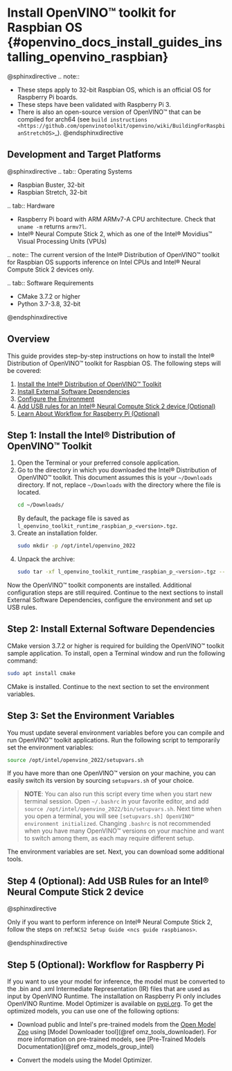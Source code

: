 # Install OpenVINO™ toolkit for Raspbian OS {#openvino_docs_install_guides_installing_openvino_raspbian}

@sphinxdirective
.. note::
  * These steps apply to 32-bit Raspbian OS, which is an official OS for Raspberry Pi boards.
  * These steps have been validated with Raspberry Pi 3.
  * There is also an open-source version of OpenVINO™ that can be compiled for arch64 (see `build instructions <https://github.com/openvinotoolkit/openvino/wiki/BuildingForRaspbianStretchOS>`_).
@endsphinxdirective

## Development and Target Platforms

@sphinxdirective
.. tab:: Operating Systems

  * Raspbian Buster, 32-bit
  * Raspbian Stretch, 32-bit

.. tab:: Hardware

  * Raspberry Pi board with ARM ARMv7-A CPU architecture. Check that `uname -m` returns `armv7l`.
  * Intel® Neural Compute Stick 2, which as one of the Intel® Movidius™ Visual Processing Units (VPUs)

  .. note::
    The current version of the Intel® Distribution of OpenVINO™ toolkit for Raspbian OS supports inference on Intel CPUs and Intel® Neural Compute Stick 2 devices only.

.. tab:: Software Requirements

  * CMake 3.7.2 or higher
  * Python 3.7-3.8, 32-bit

@endsphinxdirective

## Overview

This guide provides step-by-step instructions on how to install the Intel® Distribution of OpenVINO™ toolkit for Raspbian OS. The following steps will be covered:

1. <a href="#install-openvino">Install the Intel® Distribution of OpenVINO™ Toolkit</a>
2. <a href="#install-external-dependencies">Install External Software Dependencies</a>
3. <a href="#set-the-environment-variables">Configure the Environment</a>
4. <a href="#add-usb-rules">Add USB rules for an Intel® Neural Compute Stick 2 device (Optional)</a>
6. <a href="#workflow-for-raspberry-pi">Learn About Workflow for Raspberry Pi (Optional)</a>

## <a name="install-openvino"></a>Step 1: Install the Intel® Distribution of OpenVINO™ Toolkit

1. Open the Terminal or your preferred console application.
2. Go to the directory in which you downloaded the Intel® Distribution of OpenVINO™ toolkit. This document assumes this is your `~/Downloads` directory. If not, replace `~/Downloads` with the directory where the file is located.
   ```sh
   cd ~/Downloads/
   ```
   By default, the package file is saved as `l_openvino_toolkit_runtime_raspbian_p_<version>.tgz`.
3. Create an installation folder.
   ```sh
   sudo mkdir -p /opt/intel/openvino_2022
   ```
4. Unpack the archive:
   ```sh
   sudo tar -xf l_openvino_toolkit_runtime_raspbian_p_<version>.tgz --strip 2 -C /opt/intel/openvino_2022
   ```

Now the OpenVINO™ toolkit components are installed. Additional configuration steps are still required. Continue to the next sections to install External Software Dependencies, configure the environment and set up USB rules.

## <a name="install-external-dependencies"></a>Step 2: Install External Software Dependencies

CMake version 3.7.2 or higher is required for building the OpenVINO™ toolkit sample application. To install, open a Terminal window and run the following command:
```sh
sudo apt install cmake
```

CMake is installed. Continue to the next section to set the environment variables.

## <a name="set-the-environment-variables"></a>Step 3: Set the Environment Variables

You must update several environment variables before you can compile and run OpenVINO™ toolkit applications. Run the following script to temporarily set the environment variables:
```sh
source /opt/intel/openvino_2022/setupvars.sh
```

If you have more than one OpenVINO™ version on your machine, you can easily switch its version by sourcing `setupvars.sh` of your choice.

> **NOTE**: You can also run this script every time when you start new terminal session. Open `~/.bashrc` in your favorite editor, and add `source /opt/intel/openvino_2022/bin/setupvars.sh`. Next time when you open a terminal, you will see `[setupvars.sh] OpenVINO™ environment initialized`. Changing `.bashrc` is not recommended when you have many OpenVINO™ versions on your machine and want to switch among them, as each may require different setup.

The environment variables are set. Next, you can download some additional tools.

## <a name="add-usb-rules"></a>Step 4 (Optional): Add USB Rules for an Intel® Neural Compute Stick 2 device

@sphinxdirective

Only if you want to perform inference on Intel® Neural Compute Stick 2, follow the steps on :ref:`NCS2 Setup Guide <ncs guide raspbianos>`.

@endsphinxdirective

## <a name="workflow-for-raspberry-pi"></a>Step 5 (Optional): Workflow for Raspberry Pi

If you want to use your model for inference, the model must be converted to the .bin and .xml Intermediate Representation (IR) files that are used as input by OpenVINO Runtime. The installation on Raspberry Pi only includes OpenVINO Runtime. Model Optimizer is available on [pypi.org](https://pypi.org/project/openvino-dev/). To get the optimized models, you can use one of the following options:

* Download public and Intel's pre-trained models from the [Open Model Zoo](https://github.com/openvinotoolkit/open_model_zoo) using [Model Downloader tool](@ref omz_tools_downloader). For more information on pre-trained models, see [Pre-Trained Models Documentation](@ref omz_models_group_intel)

* Convert the models using the Model Optimizer.
